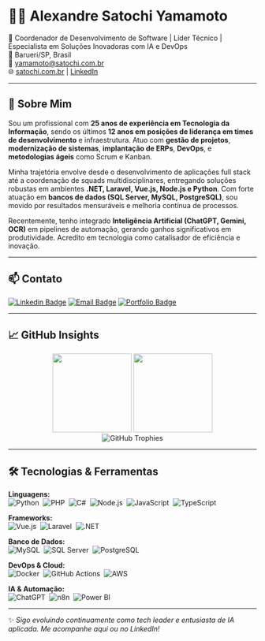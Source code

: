 # 👨‍💻 Alexandre Satochi Yamamoto

🚀 Coordenador de Desenvolvimento de Software | Líder Técnico | Especialista em Soluções Inovadoras com IA e DevOps  
📍 Barueri/SP, Brasil  
📧 yamamoto@satochi.com.br  
🌐 [satochi.com.br](https://satochi.com.br) | [LinkedIn](https://linkedin.com/in/alexyamamoto)

---

## 📌 Sobre Mim

Sou um profissional com **25 anos de experiência em Tecnologia da Informação**, sendo os últimos **12 anos em posições de liderança em times de desenvolvimento** e infraestrutura. Atuo com **gestão de projetos**, **modernização de sistemas**, **implantação de ERPs**, **DevOps**, e **metodologias ágeis** como Scrum e Kanban.  

Minha trajetória envolve desde o desenvolvimento de aplicações full stack até a coordenação de squads multidisciplinares, entregando soluções robustas em ambientes **.NET, Laravel, Vue.js, Node.js e Python**. Com forte atuação em **bancos de dados (SQL Server, MySQL, PostgreSQL)**, sou movido por resultados mensuráveis e melhoria contínua de processos.  

Recentemente, tenho integrado **Inteligência Artificial (ChatGPT, Gemini, OCR)** em pipelines de automação, gerando ganhos significativos em produtividade. Acredito em tecnologia como catalisador de eficiência e inovação.

---


## 📫 Contato

<div align="left">

[![Linkedin Badge](https://img.shields.io/badge/-Linkedin-05122A?style=for-the-badge&logo=Linkedin&logoColor=white)](https://linkedin.com/in/alexyamamoto)
[![Email Badge](https://img.shields.io/badge/-EMAIL-05122A?style=for-the-badge&logo=minutemailer&logoColor=white)](mailto:yamamoto@satochi.com.br)
[![Portfolio Badge](https://img.shields.io/badge/-PORTFOLIO-05122A?style=for-the-badge&logo=OpenProject&logoColor=white)](https://satochi.com.br)

</div>

---

## 📈 GitHub Insights

<div align="center">
  <img height="160em" src="https://github-readme-stats.vercel.app/api?username=satochi-yamamoto&show_icons=true&theme=transparent"/>
  <img height="160em" src="https://github-readme-stats.vercel.app/api/top-langs/?username=satochi-yamamoto&layout=compact&theme=transparent"/>
</div>

<div align="center">
  <img src="https://github-profile-trophy.vercel.app/?username=satochi-yamamoto&theme=flat&column=7" alt="GitHub Trophies"/>
</div>

---

## 🛠️ Tecnologias & Ferramentas

**Linguagens:**  
![Python](https://img.shields.io/badge/python-05122A?style=for-the-badge&logo=python)&nbsp;
![PHP](https://img.shields.io/badge/php-05122A?style=for-the-badge&logo=php)&nbsp;
![C#](https://img.shields.io/badge/csharp-05122A?style=for-the-badge&logo=csharp)&nbsp;
![Node.js](https://img.shields.io/badge/node.js-05122A?style=for-the-badge&logo=node.js)&nbsp;
![JavaScript](https://img.shields.io/badge/javascript-05122A?style=for-the-badge&logo=javascript)&nbsp;
![TypeScript](https://img.shields.io/badge/typescript-05122A?style=for-the-badge&logo=typescript)&nbsp;

**Frameworks:**  
![Vue.js](https://img.shields.io/badge/vuejs-05122A?style=for-the-badge&logo=vue.js)&nbsp;
![Laravel](https://img.shields.io/badge/laravel-05122A?style=for-the-badge&logo=laravel)&nbsp;
![.NET](https://img.shields.io/badge/.NET-05122A?style=for-the-badge&logo=dotnet)&nbsp;

**Banco de Dados:**  
![MySQL](https://img.shields.io/badge/mysql-05122A?style=for-the-badge&logo=mysql)&nbsp;
![SQL Server](https://img.shields.io/badge/sqlserver-05122A?style=for-the-badge&logo=microsoftsqlserver)&nbsp;
![PostgreSQL](https://img.shields.io/badge/postgresql-05122A?style=for-the-badge&logo=postgresql)&nbsp;

**DevOps & Cloud:**  
![Docker](https://img.shields.io/badge/docker-05122A?style=for-the-badge&logo=docker)&nbsp;
![GitHub Actions](https://img.shields.io/badge/github_actions-05122A?style=for-the-badge&logo=github)&nbsp;
![AWS](https://img.shields.io/badge/aws-05122A?style=for-the-badge&logo=amazonaws)&nbsp;

**IA & Automação:**  
![ChatGPT](https://img.shields.io/badge/chatgpt-05122A?style=for-the-badge&logo=openai)&nbsp;
![n8n](https://img.shields.io/badge/n8n-05122A?style=for-the-badge&logo=n8n)&nbsp;
![Power BI](https://img.shields.io/badge/powerbi-05122A?style=for-the-badge&logo=powerbi)&nbsp;

---

✨ *Sigo evoluindo continuamente como tech leader e entusiasta de IA aplicada. Me acompanhe aqui ou no LinkedIn!*
